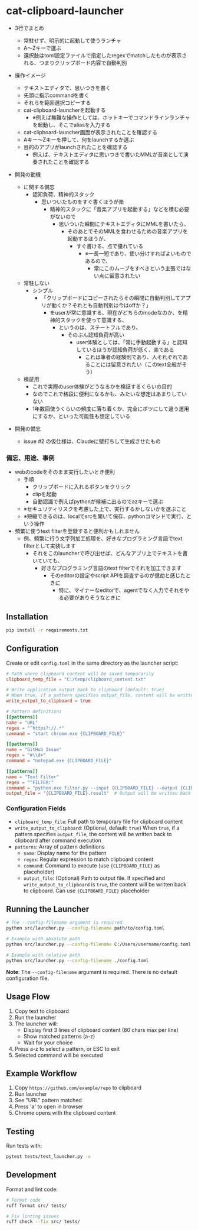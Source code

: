 # cat-clipboard-launcher

- 3行でまとめ
  - 常駐せず、明示的に起動して使うランチャ
  - A～Zキーで選ぶ
  - 選択肢はtoml設定ファイルで指定したregexでmatchしたものが表示される、つまりクリップボード内容で自動判別

- 操作イメージ
  - テキストエディタで、思いつきを書く
  - 先頭に指示commandを書く
  - それらを範囲選択コピーする
  - cat-clipboard-launcherを起動する
    - ※例えば無難な操作としては、ホットキーでコマンドラインランチャを起動し、そこでaliasを入力する
  - cat-clipboard-launcher画面が表示されたことを確認する
  - Aキー～Zキーを押して、何をlaunchするか選ぶ
  - 目的のアプリがlaunchされたことを確認する
    - 例えば、テキストエディタに思いつきで書いたMMLが音楽として演奏されたことを確認する

- 開発の動機
  - に関する備忘
    - 認知負荷、精神的スタック
      - 思いついたものをすぐ書くほうが楽
        - 精神的スタックに「音楽アプリを起動する」などを積む必要がないので
          - 思いついた瞬間にテキストエディタにMMLを書いたら、
            - そのあとでそのMMLを食わせるための音楽アプリを起動するほうが、
              - すぐ書ける、点で優れている
                - ※一長一短であり、使い分けすればよいものであるので、
                  - 常にこのムーブをすべきという主張ではない点に留意されたい
  - 常駐しない
    - シンプル
      - 「クリップボードにコピーされたらその瞬間に自動判別してアプリが動くか？それとも自動判別は今はoffか？」
        - をuserが常に意識する、現在がどちらのmodeなのか、を精神的スタックを使って意識する、
          - というのは、ステートフルであり、
            - そのぶん認知負荷が高い
              - user体験としては、「常に手動起動する」と認知しているほうが認知負荷が低く、楽である
                - これは筆者の経験則であり、人それぞれであることには留意されたい（このtext全般がそう）
  - 検証用
    - これで実際のuser体験がどうなるかを検証するくらいの目的
    - なのでこれで格段に便利になるかも、みたいな想定はあまりしていない
    - 1年数回使うくらいの頻度に落ち着くか、完全にボツにして違う運用にするか、といった可能性も想定している

- 開発の備忘
  - issue #2 の仮仕様は、Claudeに壁打ちして生成させたもの

### 備忘、用途、事例
- webのcodeをそのまま実行したいとき便利
  - 手順
    - クリップボードに入れるボタンをクリック
    - clipを起動
    - 自動認識で例えばpythonが候補に出るのでazキーで選ぶ
  - ※セキュリティリスクを考慮した上で、実行するかしないかを選ぶこと
  - ※短縮できるのは、localでsrcを開いて保存、pythonコマンドで実行、という操作
- 頻繁に使うtext filterを登録すると便利かもしれません
    - 例、頻繁に行う文字列加工処理を、好きなプログラミング言語でtext filterとして実装します
        - それをこのlauncherで呼び出せば、どんなアプリ上でテキストを書いていても、
            - 好きなプログラミング言語のtext filterでそれを加工できます
                - そのeditorの設定やscript APIを調査するのが億劫と感じたときに
                    - 特に、マイナーなeditorで、agentでなく人力でそれをやる必要がありそうなときに

## Installation

```bash
pip install -r requirements.txt
```

## Configuration

Create or edit `config.toml` in the same directory as the launcher script:

```toml
# Path where clipboard content will be saved temporarily
clipboard_temp_file = "C:/temp/clipboard_content.txt"

# Write application output back to clipboard (default: true)
# When true, if a pattern specifies output_file, content will be written back to clipboard
write_output_to_clipboard = true

# Pattern definitions
[[patterns]]
name = "URL"
regex = "^https?://.*"
command = "start chrome.exe {CLIPBOARD_FILE}"

[[patterns]]
name = "GitHub Issue"
regex = "#\\d+"
command = "notepad.exe {CLIPBOARD_FILE}"

[[patterns]]
name = "Text Filter"
regex = "^FILTER:"
command = "python.exe filter.py --input {CLIPBOARD_FILE} --output {CLIPBOARD_FILE}.result"
output_file = "{CLIPBOARD_FILE}.result"  # Output will be written back to clipboard
```

### Configuration Fields

- `clipboard_temp_file`: Full path to temporary file for clipboard content
- `write_output_to_clipboard`: (Optional, default: `true`) When `true`, if a pattern specifies `output_file`, the content will be written back to clipboard after command execution
- `patterns`: Array of pattern definitions
  - `name`: Display name for the pattern
  - `regex`: Regular expression to match clipboard content
  - `command`: Command to execute (use `{CLIPBOARD_FILE}` as placeholder)
  - `output_file`: (Optional) Path to output file. If specified and `write_output_to_clipboard` is `true`, the content will be written back to clipboard. Can use `{CLIPBOARD_FILE}` placeholder

## Running the Launcher

```bash
# The --config-filename argument is required
python src/launcher.py --config-filename path/to/config.toml

# Example with absolute path
python src/launcher.py --config-filename C:/Users/username/config.toml

# Example with relative path
python src/launcher.py --config-filename ./config.toml
```

**Note**: The `--config-filename` argument is required. There is no default configuration file.

## Usage Flow

1. Copy text to clipboard
2. Run the launcher
3. The launcher will:
   - Display first 3 lines of clipboard content (80 chars max per line)
   - Show matched patterns (a-z)
   - Wait for your choice
4. Press a-z to select a pattern, or ESC to exit
5. Selected command will be executed

## Example Workflow

1. Copy `https://github.com/example/repo` to clipboard
2. Run launcher
3. See "URL" pattern matched
4. Press 'a' to open in browser
5. Chrome opens with the clipboard content

## Testing

Run tests with:

```bash
pytest tests/test_launcher.py -v
```

## Development

Format and lint code:

```bash
# Format code
ruff format src/ tests/

# Fix linting issues
ruff check --fix src/ tests/
```
